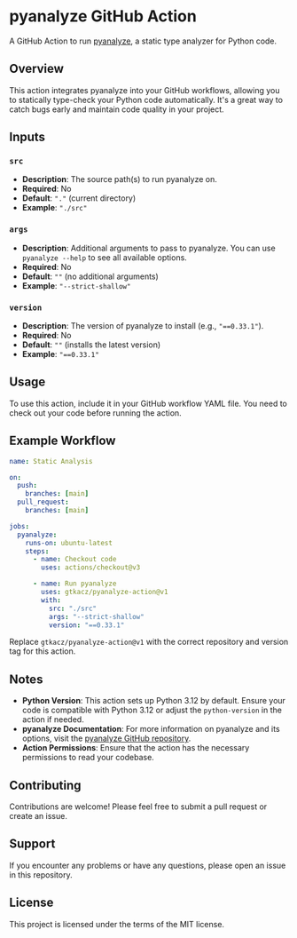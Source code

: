 # pyanalyze GitHub Action

A GitHub Action to run [pyanalyze](https://github.com/quora/pyanalyze), a static type analyzer for Python code.

## Overview

This action integrates pyanalyze into your GitHub workflows, allowing you to statically type-check your Python code automatically. It's a great way to catch bugs early and maintain code quality in your project.

## Inputs

### `src`

- **Description**: The source path(s) to run pyanalyze on.
- **Required**: No
- **Default**: `"."` (current directory)
- **Example**: `"./src"`

### `args`

- **Description**: Additional arguments to pass to pyanalyze. You can use `pyanalyze --help` to see all available options.
- **Required**: No
- **Default**: `""` (no additional arguments)
- **Example**: `"--strict-shallow"`

### `version`

- **Description**: The version of pyanalyze to install (e.g., `"==0.33.1"`).
- **Required**: No
- **Default**: `""` (installs the latest version)
- **Example**: `"==0.33.1"`

## Usage

To use this action, include it in your GitHub workflow YAML file. You need to check out your code before running the action.

## Example Workflow

```yaml
name: Static Analysis

on:
  push:
    branches: [main]
  pull_request:
    branches: [main]

jobs:
  pyanalyze:
    runs-on: ubuntu-latest
    steps:
      - name: Checkout code
        uses: actions/checkout@v3

      - name: Run pyanalyze
        uses: gtkacz/pyanalyze-action@v1
        with:
          src: "./src"
          args: "--strict-shallow"
          version: "==0.33.1"
```

Replace `gtkacz/pyanalyze-action@v1` with the correct repository and version tag for this action.

## Notes

- **Python Version**: This action sets up Python 3.12 by default. Ensure your code is compatible with Python 3.12 or adjust the `python-version` in the action if needed.
- **pyanalyze Documentation**: For more information on pyanalyze and its options, visit the [pyanalyze GitHub repository](https://github.com/quora/pyanalyze).
- **Action Permissions**: Ensure that the action has the necessary permissions to read your codebase.

## Contributing

Contributions are welcome! Please feel free to submit a pull request or create an issue.

## Support

If you encounter any problems or have any questions, please open an issue in this repository.

## License

This project is licensed under the terms of the MIT license.
